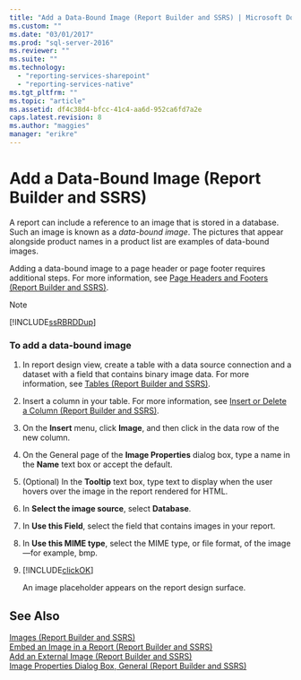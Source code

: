 ```yaml
---
title: "Add a Data-Bound Image (Report Builder and SSRS) | Microsoft Docs"
ms.custom: ""
ms.date: "03/01/2017"
ms.prod: "sql-server-2016"
ms.reviewer: ""
ms.suite: ""
ms.technology: 
  - "reporting-services-sharepoint"
  - "reporting-services-native"
ms.tgt_pltfrm: ""
ms.topic: "article"
ms.assetid: df4c38d4-bfcc-41c4-aa6d-952ca6fd7a2e
caps.latest.revision: 8
ms.author: "maggies"
manager: "erikre"
---
```

# Add a Data-Bound Image (Report Builder and SSRS)
  A report can include a reference to an image that is stored in a database. Such an image is known as a *data-bound image*. The pictures that appear alongside product names in a product list are examples of data-bound images.  
  
 Adding a data-bound image to a page header or page footer requires additional steps. For more information, see [Page Headers and Footers &#40;Report Builder and SSRS&#41;](../../reporting-services/report-design/page-headers-and-footers-report-builder-and-ssrs.md).  
  
> [!NOTE]  
>  [!INCLUDE[ssRBRDDup](../../reporting-services/report-builder/includes/ssrbrddup-md.md)]  
  
### To add a data-bound image  
  
1.  In report design view, create a table with a data source connection and a dataset with a field that contains binary image data. For more information, see [Tables &#40;Report Builder  and SSRS&#41;](../../reporting-services/report-design/tables-report-builder-and-ssrs.md).  
  
2.  Insert a column in your table. For more information, see [Insert or Delete a Column &#40;Report Builder and SSRS&#41;](../../reporting-services/report-design/insert-or-delete-a-column-report-builder-and-ssrs.md).  
  
3.  On the **Insert** menu, click **Image**, and then click in the data row of the new column.  
  
4.  On the General page of the **Image Properties** dialog box, type a name in the **Name** text box or accept the default.  
  
5.  (Optional) In the **Tooltip** text box, type text to display when the user hovers over the image in the report rendered for HTML.  
  
6.  In **Select the image source**, select **Database**.  
  
7.  In **Use this Field**, select the field that contains images in your report.  
  
8.  In **Use this MIME type**, select the MIME type, or file format, of the image—for example, bmp.  
  
9. [!INCLUDE[clickOK](../../analysis-services/data-mining/includes/clickok-md.md)]  
  
     An image placeholder appears on the report design surface.  
  
## See Also  
 [Images &#40;Report Builder and SSRS&#41;](../../reporting-services/report-design/images-report-builder-and-ssrs.md)   
 [Embed an Image in a Report &#40;Report Builder and SSRS&#41;](../../reporting-services/report-design/embed-an-image-in-a-report-report-builder-and-ssrs.md)   
 [Add an External Image &#40;Report Builder and SSRS&#41;](../../reporting-services/report-design/add-an-external-image-report-builder-and-ssrs.md)   
 [Image Properties Dialog Box, General &#40;Report Builder and SSRS&#41;](../Topic/Image%20Properties%20Dialog%20Box,%20General%20\(Report%20Builder%20and%20SSRS\).md)  
  
  
